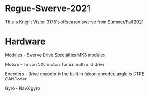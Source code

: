 # Rogue-Swerve-2021

This is Knight Vision 3175's offseason swerve from Summer/Fall 2021

# Hardware

Modules - Swerve Drive Specialties MK3 modules

Motors - Falcon 500 motors for azimuth and drive

Encoders - Drive encoder is the built in falcon encoder, angle is CTRE CANCoder

Gyro - NavX gyro



